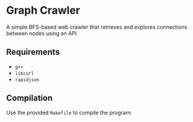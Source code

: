 # Graph Crawler

A simple BFS-based web crawler that retrieves and explores connections between nodes using an API.

## **Requirements**
- `g++`
- `libcurl`
- `rapidjson`

## **Compilation**
Use the provided `Makefile` to compile the program:
